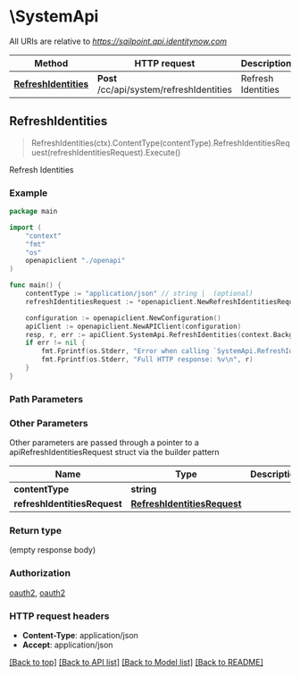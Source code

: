 # \SystemApi

All URIs are relative to *https://sailpoint.api.identitynow.com*

Method | HTTP request | Description
------------- | ------------- | -------------
[**RefreshIdentities**](SystemApi.md#RefreshIdentities) | **Post** /cc/api/system/refreshIdentities | Refresh Identities



## RefreshIdentities

> RefreshIdentities(ctx).ContentType(contentType).RefreshIdentitiesRequest(refreshIdentitiesRequest).Execute()

Refresh Identities



### Example

```go
package main

import (
    "context"
    "fmt"
    "os"
    openapiclient "./openapi"
)

func main() {
    contentType := "application/json" // string |  (optional)
    refreshIdentitiesRequest := *openapiclient.NewRefreshIdentitiesRequest() // RefreshIdentitiesRequest |  (optional)

    configuration := openapiclient.NewConfiguration()
    apiClient := openapiclient.NewAPIClient(configuration)
    resp, r, err := apiClient.SystemApi.RefreshIdentities(context.Background()).ContentType(contentType).RefreshIdentitiesRequest(refreshIdentitiesRequest).Execute()
    if err != nil {
        fmt.Fprintf(os.Stderr, "Error when calling `SystemApi.RefreshIdentities``: %v\n", err)
        fmt.Fprintf(os.Stderr, "Full HTTP response: %v\n", r)
    }
}
```

### Path Parameters



### Other Parameters

Other parameters are passed through a pointer to a apiRefreshIdentitiesRequest struct via the builder pattern


Name | Type | Description  | Notes
------------- | ------------- | ------------- | -------------
 **contentType** | **string** |  | 
 **refreshIdentitiesRequest** | [**RefreshIdentitiesRequest**](RefreshIdentitiesRequest.md) |  | 

### Return type

 (empty response body)

### Authorization

[oauth2](../README.md#oauth2), [oauth2](../README.md#oauth2)

### HTTP request headers

- **Content-Type**: application/json
- **Accept**: application/json

[[Back to top]](#) [[Back to API list]](../README.md#documentation-for-api-endpoints)
[[Back to Model list]](../README.md#documentation-for-models)
[[Back to README]](../README.md)

